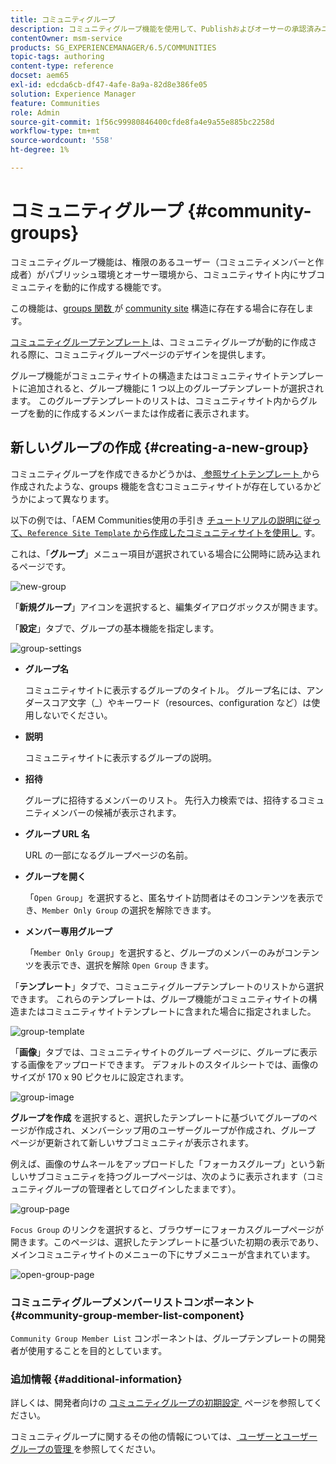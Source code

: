 ```yaml
---
title: コミュニティグループ
description: コミュニティグループ機能を使用して、Publishおよびオーサーの承認済みユーザーによって、コミュニティサイト内にサブコミュニティを動的に作成する方法を説明します。
contentOwner: msm-service
products: SG_EXPERIENCEMANAGER/6.5/COMMUNITIES
topic-tags: authoring
content-type: reference
docset: aem65
exl-id: edcda6cb-df47-4afe-8a9a-82d8e386fe05
solution: Experience Manager
feature: Communities
role: Admin
source-git-commit: 1f56c99980846400cfde8fa4e9a55e885bc2258d
workflow-type: tm+mt
source-wordcount: '558'
ht-degree: 1%

---
```


# コミュニティグループ {#community-groups}

コミュニティグループ機能は、権限のあるユーザー（コミュニティメンバーと作成者）がパブリッシュ環境とオーサー環境から、コミュニティサイト内にサブコミュニティを動的に作成する機能です。

この機能は、[groups 関数 &#x200B;](/help/communities/functions.md#groups-function) が [community site](/help/communities/sites-console.md) 構造に存在する場合に存在します。

[&#x200B; コミュニティグループテンプレート &#x200B;](/help/communities/tools-groups.md) は、コミュニティグループが動的に作成される際に、コミュニティグループページのデザインを提供します。

グループ機能がコミュニティサイトの構造またはコミュニティサイトテンプレートに追加されると、グループ機能に 1 つ以上のグループテンプレートが選択されます。 このグループテンプレートのリストは、コミュニティサイト内からグループを動的に作成するメンバーまたは作成者に表示されます。

## 新しいグループの作成 {#creating-a-new-group}

コミュニティグループを作成できるかどうかは、[&#x200B; 参照サイトテンプレート &#x200B;](/help/communities/sites.md) から作成されたような、groups 機能を含むコミュニティサイトが存在しているかどうかによって異なります。

以下の例では、「AEM Communities使用の手引き [&#x200B; チュートリアルの説明に従って、`Reference Site Template` から作成したコミュニティサイトを使用し &#x200B;](/help/communities/getting-started.md) す。

これは、「**グループ**」メニュー項目が選択されている場合に公開時に読み込まれるページです。

![new-group](assets/new-group.png)

「**新規グループ**」アイコンを選択すると、編集ダイアログボックスが開きます。

「**設定**」タブで、グループの基本機能を指定します。

![group-settings](assets/group-settings.png)

* **グループ名**

  コミュニティサイトに表示するグループのタイトル。 グループ名には、アンダースコア文字（_）やキーワード（resources、configuration など）は使用しないでください。

* **説明**

  コミュニティサイトに表示するグループの説明。

* **招待**

  グループに招待するメンバーのリスト。 先行入力検索では、招待するコミュニティメンバーの候補が表示されます。

* **グループ URL 名**

  URL の一部になるグループページの名前。

* **グループを開く**

  「`Open Group`」を選択すると、匿名サイト訪問者はそのコンテンツを表示でき、`Member Only Group` の選択を解除できます。

* **メンバー専用グループ**

  「`Member Only Group`」を選択すると、グループのメンバーのみがコンテンツを表示でき、選択を解除 `Open Group` きます。

「**テンプレート**」タブで、コミュニティグループテンプレートのリストから選択できます。 これらのテンプレートは、グループ機能がコミュニティサイトの構造またはコミュニティサイトテンプレートに含まれた場合に指定されました。

![group-template](assets/group-template.png)

「**画像**」タブでは、コミュニティサイトのグループ ページに、グループに表示する画像をアップロードできます。 デフォルトのスタイルシートでは、画像のサイズが 170 x 90 ピクセルに設定されます。

![group-image](assets/group-image.png)

**グループを作成** を選択すると、選択したテンプレートに基づいてグループのページが作成され、メンバーシップ用のユーザーグループが作成され、グループ ページが更新されて新しいサブコミュニティが表示されます。

例えば、画像のサムネールをアップロードした「フォーカスグループ」という新しいサブコミュニティを持つグループページは、次のように表示されます（コミュニティグループの管理者としてログインしたままです）。

![group-page](assets/group-page.png)

`Focus Group` のリンクを選択すると、ブラウザーにフォーカスグループページが開きます。このページは、選択したテンプレートに基づいた初期の表示であり、メインコミュニティサイトのメニューの下にサブメニューが含まれています。

![open-group-page](assets/open-group-page.png)

### コミュニティグループメンバーリストコンポーネント {#community-group-member-list-component}

`Community Group Member List` コンポーネントは、グループテンプレートの開発者が使用することを目的としています。

### 追加情報 {#additional-information}

詳しくは、開発者向けの [&#x200B; コミュニティグループの初期設定 &#x200B;](/help/communities/essentials-groups.md) ページを参照してください。

コミュニティグループに関するその他の情報については、[&#x200B; ユーザーとユーザーグループの管理 &#x200B;](/help/communities/users.md) を参照してください。
